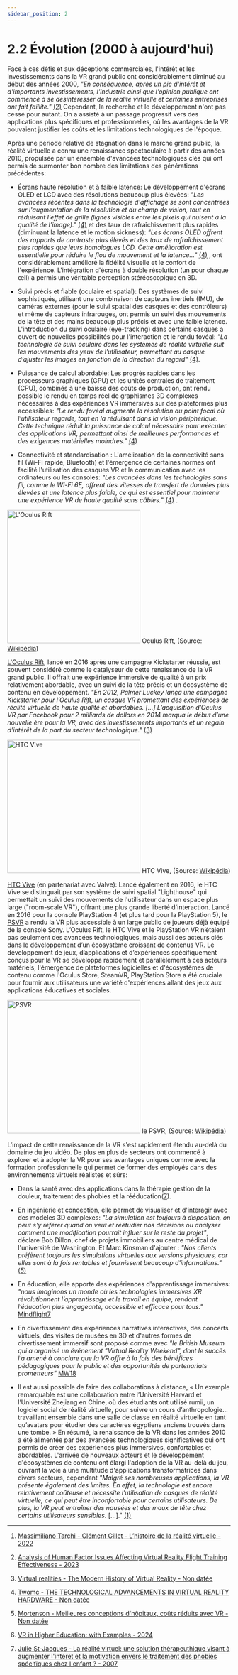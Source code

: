 ```yaml
---
sidebar_position: 2
---
```


# 2.2 Évolution (2000 à aujourd'hui)

Face à ces défis et aux déceptions commerciales, l'intérêt et les investissements dans la VR grand public ont considérablement diminué au début des années 2000, _"En conséquence, après un pic d'intérêt et d'importants investissements, l'industrie ainsi que l'opinion publique ont commencé à se désintéresser de la réalité virtuelle et certaines entreprises ont fait faillite."_ [(2)](https://www.researchgate.net/publication/370095391_Analysis_of_Human_Factor_Issues_Affecting_Virtual_Reality_Flight_Training_Effectiveness) Cependant, la recherche et le développement n'ont pas cessé pour autant. On a assisté à un passage progressif vers des applications plus spécifiques et professionnelles, où les avantages de la VR pouvaient justifier les coûts et les limitations technologiques de l'époque.

Après une période relative de stagnation dans le marché grand public, la réalité virtuelle a connu une renaissance spectaculaire à partir des années 2010, propulsée par un ensemble d'avancées technologiques clés qui ont permis de surmonter bon nombre des limitations des générations précédentes:

- Écrans haute résolution et à faible latence: Le développement d'écrans OLED et LCD avec des résolutions beaucoup plus élevées: _"Les avancées récentes dans la technologie d'affichage se sont concentrées sur l'augmentation de la résolution et du champ de vision, tout en réduisant l'effet de grille (lignes visibles entre les pixels qui nuisent à la qualité de l’image)."_ [(4)](https://twomc.com/the-technological-advancements-in-virtual-reality-hardware/) et des taux de rafraîchissement plus rapides (diminuant la latence et le motion sickness): _"Les écrans OLED offrent des rapports de contraste plus élevés et des taux de rafraîchissement plus rapides que leurs homologues LCD. Cette amélioration est essentielle pour réduire le flou de mouvement et la latence…"_ [(4)](https://twomc.com/the-technological-advancements-in-virtual-reality-hardware/) , ont considérablement amélioré la fidélité visuelle et le confort de l'expérience. L'intégration d'écrans à double résolution (un pour chaque œil) a permis une véritable perception stéréoscopique en 3D.

- Suivi précis et fiable (oculaire et spatial): Des systèmes de suivi sophistiqués, utilisant une combinaison de capteurs inertiels (IMU), de caméras externes (pour le suivi spatial des casques et des contrôleurs) et même de capteurs infrarouges, ont permis un suivi des mouvements de la tête et des mains beaucoup plus précis et avec une faible latence. L'introduction du suivi oculaire (eye-tracking) dans certains casques a ouvert de nouvelles possibilités pour l'interaction et le rendu fovéal: _"La technologie de suivi oculaire dans les systèmes de réalité virtuelle suit les mouvements des yeux de l’utilisateur, permettant au casque d’ajuster les images en fonction de la direction du regard"_ [(4)](https://twomc.com/the-technological-advancements-in-virtual-reality-hardware/).

- Puissance de calcul abordable: Les progrès rapides dans les processeurs graphiques (GPU) et les unités centrales de traitement (CPU), combinés à une baisse des coûts de production, ont rendu possible le rendu en temps réel de graphismes 3D complexes nécessaires à des expériences VR immersives sur des plateformes plus accessibles: _"Le rendu fovéal augmente la résolution au point focal où l’utilisateur regarde, tout en la réduisant dans la vision périphérique. Cette technique réduit la puissance de calcul nécessaire pour exécuter des applications VR, permettant ainsi de meilleures performances et des exigences matérielles moindres."_ [(4)](https://twomc.com/the-technological-advancements-in-virtual-reality-hardware/)

- Connectivité et standardisation : L'amélioration de la connectivité sans fil (Wi-Fi rapide, Bluetooth) et l'émergence de certaines normes ont facilité l'utilisation des casques VR et la communication avec les ordinateurs ou les consoles: _"Les avancées dans les technologies sans fil, comme le Wi-Fi 6E, offrent des vitesses de transfert de données plus élevées et une latence plus faible, ce qui est essentiel pour maintenir une expérience VR de haute qualité sans câbles._" [(4)](https://twomc.com/the-technological-advancements-in-virtual-reality-hardware/) .

<img src="/img/oculusrift.jpg" alt="L'Oculus Rift" width="300px"/> Oculus Rift, (Source: [Wikipédia](https://fr.wikipedia.org/wiki/Oculus_Rift))

[L'Oculus Rift](https://fr.wikipedia.org/wiki/Oculus_Rift), lancé en 2016 après une campagne Kickstarter réussie, est souvent considéré comme le catalyseur de cette renaissance de la VR grand public. Il offrait une expérience immersive de qualité à un prix relativement abordable, avec un suivi de la tête précis et un écosystème de contenu en développement.
_"En 2012, Palmer Luckey lança une campagne Kickstarter pour l’Oculus Rift, un casque VR promettant des expériences de réalité virtuelle de haute qualité et abordables. […] L’acquisition d’Oculus VR par Facebook pour 2 milliards de dollars en 2014 marqua le début d’une nouvelle ère pour la VR, avec des investissements importants et un regain d’intérêt de la part du secteur technologique."_ [(3)](https://virtualrealities.co.za/the-modern-history-of-virtual-reality/)

<img src="/img/HTC.jpg" alt="HTC Vive" width="300px"/> HTC Vive, (Source: [Wikipédia](https://fr.wikipedia.org/wiki/HTC_Vive))

[HTC Vive](https://fr.wikipedia.org/wiki/HTC_Vive) (en partenariat avec Valve): Lancé également en 2016, le HTC Vive se distinguait par son système de suivi spatial "Lighthouse" qui permettait un suivi des mouvements de l'utilisateur dans un espace plus large ("room-scale VR"), offrant une plus grande liberté d'interaction. Lancé en 2016 pour la console PlayStation 4 (et plus tard pour la PlayStation 5), le [PSVR](https://fr.wikipedia.org/wiki/PlayStation_VR) a rendu la VR plus accessible à un large public de joueurs déjà équipé de la console Sony.
L’Oculus Rift, le HTC Vive et le PlayStation VR n’étaient pas seulement des avancées technologiques, mais aussi des acteurs clés dans le développement d’un écosystème croissant de contenus VR. Le développement de jeux, d’applications et d’expériences spécifiquement conçus pour la VR se développa rapidement et parallèlement à ces acteurs matériels, l'émergence de plateformes logicielles et d'écosystèmes de contenu comme l'Oculus Store, SteamVR, PlayStation Store a été cruciale pour fournir aux utilisateurs une variété d'expériences allant des jeux aux applications éducatives et sociales.

<img src="/img/psvr.jpg" alt="PSVR" width="300px"/> le PSVR, (Source: [Wikipédia](https://fr.wikipedia.org/wiki/PlayStation_VR))

L'impact de cette renaissance de la VR s'est rapidement étendu au-delà du domaine du jeu vidéo. De plus en plus de secteurs ont commencé à explorer et à adopter la VR pour ses avantages uniques comme avec la formation professionnelle qui permet de former des employés dans des environnements virtuels réalistes et sûrs:

- Dans la santé avec des applications dans la thérapie gestion de la douleur, traitement des phobies et la rééducation([7](https://archipel.uqam.ca/9611/1/D1555.pdf)).
- En ingénierie et conception, elle permet de visualiser et d'interagir avec des modèles 3D complexes: _"La simulation est toujours à disposition, on peut s'y référer quand on veut et réétudier nos décisions ou analyser comment une modification pourrait influer sur le reste du projet"_, déclare Bob Dillon, chef de projets immobiliers au centre médical de l'université de Washington. Et Marc Kinsman d'ajouter : _"Nos clients préfèrent toujours les simulations virtuelles aux versions physiques, car elles sont à la fois rentables et fournissent beaucoup d'informations."_ [(_5_)](https://unity.com/fr/case-study/mortenson)

- En éducation, elle apporte des expériences d'apprentissage immersives: _"nous imaginons un monde où les technologies immersives XR révolutionnent l’apprentissage et le travail en équipe, rendant l’éducation plus engageante, accessible et efficace pour tous."_ [Mindflight7](https://www.mindflight7.com.au/about)
- En divertissement des expériences narratives interactives, des concerts virtuels, des visites de musées en 3D et d'autres formes de divertissement immersif sont proposé comme avec _"le British Museum qui a organisé un événement "Virtual Reality Weekend", dont le succès l’a amené à conclure que la VR offre à la fois des bénéfices pédagogiques pour le public et des opportunités de partenariats prometteurs"_ [MW18](https://mw18.mwconf.org/paper/possibilities-and-constraints-for-virtual-visits-experimental-approaches-to-vr-at-the-smithsonian-american-art-museum/index.html)
- Il est aussi possible de faire des collaborations à distance, « Un exemple remarquable est une collaboration entre l’Université Harvard et l’Université Zhejiang en Chine, où des étudiants ont utilisé rumii, un logiciel social de réalité virtuelle, pour suivre un cours d’anthropologie… travaillant ensemble dans une salle de classe en réalité virtuelle en tant qu’avatars pour étudier des caractères égyptiens anciens trouvés dans une tombe. »
  En résumé, la renaissance de la VR dans les années 2010 a été alimentée par des avancées technologiques significatives qui ont permis de créer des expériences plus immersives, confortables et abordables. L'arrivée de nouveaux acteurs et le développement d'écosystèmes de contenu ont élargi l'adoption de la VR au-delà du jeu, ouvrant la voie à une multitude d'applications transformatrices dans divers secteurs, cependant _"Malgré ses nombreuses applications, la VR présente également des limites. En effet, la technologie est encore relativement coûteuse et nécessite l’utilisation de casques de réalité virtuelle, ce qui peut être inconfortable pour certains utilisateurs. De plus, la VR peut entraîner des nausées et des maux de tête chez certains utilisateurs sensibles._ [...]." [(1)](https://virtual-mag.com/encyclopedie/histoire-vr/)

---

1. [Massimiliano Tarchi - Clément Gillet - L’histoire de la réalité virtuelle - 2022](https://virtual-mag.com/encyclopedie/histoire-vr/)

2. [Analysis of Human Factor Issues Affecting Virtual Reality Flight Training Effectiveness - 2023](https://www.researchgate.net/publication/370095391_Analysis_of_Human_Factor_Issues_Affecting_Virtual_Reality_Flight_Training_Effectiveness)

3. [Virtual realities - The Modern History of Virtual Reality - Non datée](https://virtualrealities.co.za/the-modern-history-of-virtual-reality/)

4. [Twomc - THE TECHNOLOGICAL ADVANCEMENTS IN VIRTUAL REALITY HARDWARE - Non datée](https://twomc.com/the-technological-advancements-in-virtual-reality-hardware/)

5. [Mortenson - Meilleures conceptions d'hôpitaux, coûts réduits avec VR - Non datée](https://unity.com/fr/case-study/mortenson)

6. [VR in Higher Education: with Examples - 2024](https://virtualspeech.com/blog/vr-education-example-use-cases)

7. [Julie St-Jacques - La réalité virtuel: une solution thérapeuthique visant à augmenter l'interet et la motivation envers le traitement des phobies spécifiques chez l'enfant ? - 2007](https://archipel.uqam.ca/9611/1/D1555.pdf)
